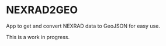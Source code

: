 # NEXRAD2GEO
App to get and convert NEXRAD data to GeoJSON for easy use.

This is a work in progress.
